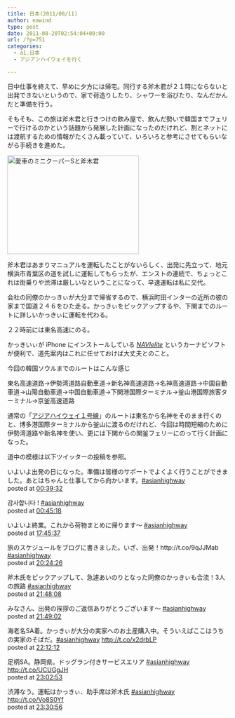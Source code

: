 ```yaml
---
title: 日本(2011/08/11)
author: eawind
type: post
date: 2011-08-20T02:54:04+09:00
url: /?p=751
categories:
  - a1.日本
  - アジアンハイウェイを行く

---
```

日中仕事を終えて、早めに夕方には帰宅。同行する斧木君が２１時にならないと出発できないというので、家で荷造りしたり、シャワーを浴びたり、なんだかんだと準備を行う。

そもそも、この旅は斧木君と行きつけの飲み屋で、飲んだ勢いで韓国までフェリーで行けるのかという話題から発展した計画になったのだけれど、割とネットには渡航するための情報がたくさん載っていて、いろいろと参考にさせてもらいながら手続きを進めた。

[<img class="alignnone size-medium wp-image-621" alt="愛車のミニクーパーSと斧木君" src="/img/wp/2011/08/CIMG16801.jpg" width="300" height="225" srcset="/img/wp/2011/08/CIMG16801.jpg 300w, /img/wp/2011/08/CIMG16801-1024x768.jpg 1024w, /img/wp/2011/08/CIMG16801.jpg 1600w" sizes="(max-width: 300px) 100vw, 300px" />][1]

斧木君はあまりマニュアルを運転したことがないらしく、出発に先立って、地元横浜市青葉区の道を試しに運転してもらったが、エンストの連続で、ちょっとこれは街乗りや渋滞は厳しいなということになって、早速運転は私に交代。

会社の同僚のかっきぃが大分まで帰省するので、横浜町田インターの近所の彼の家まで国道２４６をひた走る。かっきぃをピックアップするや、下関までのルートに詳しいかっきぃに運転を代わる。

２２時前には東名高速にのる。

かっきいぃが iPhone にインストールしている <a class="l" href="http://dribrain.com/" target="_blank"><em>NAVIelite</em></a> というカーナビソフトが便利で、道先案内はこれに任せておけば大丈夫とのこと。

今回の韓国ソウルまでのルートはこんな感じ

東名高速道路→伊勢湾道路自動車道→新名神高速道路→名神高速道路→中国自動車道→山陽自動車道→中国自動車道→下関港国際ターミナル→釜山港国際旅客ターミナル→京釜高速道路

通常の「<a href="http://ja.wikipedia.org/wiki/%E3%82%A2%E3%82%B8%E3%82%A2%E3%83%8F%E3%82%A4%E3%82%A6%E3%82%A7%E3%82%A41%E5%8F%B7%E7%B7%9A" target="_blank">アジアハイウェイ１号線</a>」のルートは東名から名神をそのまま行くのと、博多港国際ターミナルから釜山に渡るのだけれど、今回は時間短縮のために伊勢湾道路や新名神を使い、更には下関からの関釜フェリーにのって行く計画になった。

道中の模様は以下ツイッターの投稿を参照。

<div class="tl-tweet">
  <p class="tl-text">
    いよいよ出発の日になった。準備は皆様のサポートでよくよく行うことができました。あとはちゃんと仕事してから向かいます。<a href="http://twitter.com/search?q=%23asianhighway" target="_blank">#asianhighway<br /> </a>posted at <a href="http://twitter.com/eawind/status/101316759109369856" target="_blank">00:39:32</a>
  </p>
  
  <p class="tl-posted">
    감사합니다 ! <a href="http://twitter.com/search?q=%23asianhighway" target="_blank">#asianhighway<br /> </a>posted at <a href="http://twitter.com/eawind/status/101318209357099008" target="_blank">00:45:18</a>
  </p>
</div>

<div class="tl-tweet">
  <p class="tl-posted">
    いよいよ終業。これから荷物まとめに帰ります〜 <a href="http://twitter.com/search?q=%23asianhighway" target="_blank">#asianhighway<br /> </a>posted at <a href="http://twitter.com/eawind/status/101574979866460160" target="_blank">17:45:37</a>
  </p>
</div>

<div class="tl-tweet">
  <p class="tl-posted">
    旅のスケジュールをブログに書きました。いざ、出発！http://t.co/9qJJMab <a href="http://twitter.com/search?q=%23asianhighway" target="_blank">#asianhighway<br /> </a>posted at <a href="http://twitter.com/eawind/status/101614947397677057" target="_blank">20:24:26</a>
  </p>
</div>

<div class="tl-tweet">
  <p class="tl-posted">
    斧木氏をピックアップして、急遽あいのりとなった同僚のかっきぃも合流！3人の旅路 <a href="http://twitter.com/search?q=%23asianhighway" target="_blank">#asianhighway<br /> </a>posted at <a href="http://twitter.com/eawind/status/101636011435626496" target="_blank">21:48:08</a>
  </p>
</div>

<div class="tl-tweet">
  <p class="tl-posted">
    みなさん、出発の挨拶のご返信ありがとうございます〜 <a href="http://twitter.com/search?q=%23asianhighway" target="_blank">#asianhighway<br /> </a>posted at <a href="http://twitter.com/eawind/status/101636238985007104" target="_blank">21:49:02</a>
  </p>
</div>

<div class="tl-tweet">
  <p class="tl-posted">
    海老名SA着。かっきぃが大分の実家へのお土産購入中。そういえばここはうちの実家のそばだ。<a href="http://twitter.com/search?q=%23asianhighway" target="_blank">#asianhighway</a> <a href="http://t.co/x2drbLP" target="_blank">http://t.co/x2drbLP<br /> </a>posted at <a href="http://twitter.com/eawind/status/101642071433162752" target="_blank">22:12:12</a>
  </p>
</div>

<div class="tl-tweet">
  <p class="tl-posted">
    足柄SA。静岡県。ドッグラン付きサービスエリア <a href="http://twitter.com/search?q=%23asianhighway" target="_blank">#asianhighway</a> <a href="http://t.co/UCUGgJH" target="_blank">http://t.co/UCUGgJH<br /> </a>posted at <a href="http://twitter.com/eawind/status/101654826009636864" target="_blank">23:02:53</a>
  </p>
</div>

<div class="tl-tweet">
  <p class="tl-posted">
    渋滞なう。運転はかっきぃ、助手席は斧木氏 <a href="http://twitter.com/search?q=%23asianhighway" target="_blank">#asianhighway</a> <a href="http://t.co/Vo8S0Yf" target="_blank">http://t.co/Vo8S0Yf<br /> </a>posted at <a href="http://twitter.com/eawind/status/101661883030978560" target="_blank">23:30:56</a>
  </p>
</div>

 [1]: /img/wp/2011/08/CIMG16801.jpg
